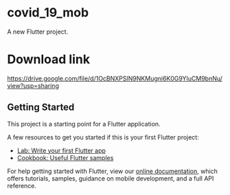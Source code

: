 # covid_19_mob

A new Flutter project.
# Download link
https://drive.google.com/file/d/1OcBNXPSIN9NKMugni6K0G9YIuCM9bnNu/view?usp=sharing
## Getting Started

This project is a starting point for a Flutter application.

A few resources to get you started if this is your first Flutter project:

- [Lab: Write your first Flutter app](https://flutter.dev/docs/get-started/codelab)
- [Cookbook: Useful Flutter samples](https://flutter.dev/docs/cookbook)

For help getting started with Flutter, view our
[online documentation](https://flutter.dev/docs), which offers tutorials,
samples, guidance on mobile development, and a full API reference.
